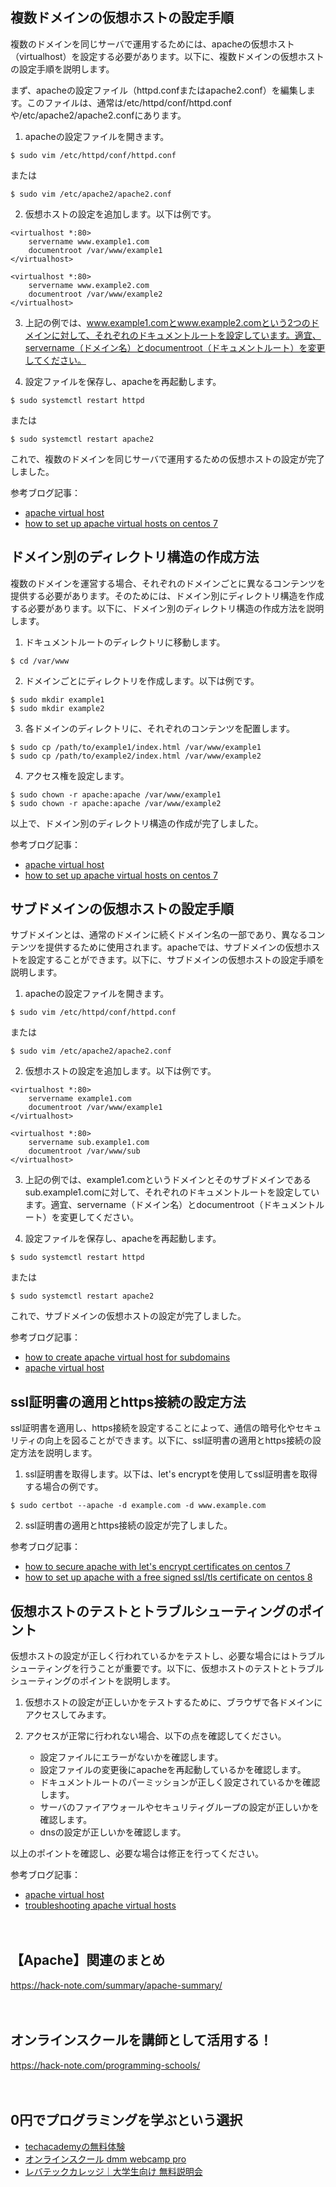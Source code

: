 <!--
title: 【apache】virtualhost設定：複数ドメインのブログをホストしよう
tags: apache,virtualhost
id: 
private: false
-->

## 複数ドメインの仮想ホストの設定手順

複数のドメインを同じサーバで運用するためには、apacheの仮想ホスト（virtualhost）を設定する必要があります。以下に、複数ドメインの仮想ホストの設定手順を説明します。

まず、apacheの設定ファイル（httpd.confまたはapache2.conf）を編集します。このファイルは、通常は/etc/httpd/conf/httpd.confや/etc/apache2/apache2.confにあります。

1. apacheの設定ファイルを開きます。
```
$ sudo vim /etc/httpd/conf/httpd.conf
```
または
```
$ sudo vim /etc/apache2/apache2.conf
```

2. 仮想ホストの設定を追加します。以下は例です。
```
<virtualhost *:80>
    servername www.example1.com
    documentroot /var/www/example1
</virtualhost>

<virtualhost *:80>
    servername www.example2.com
    documentroot /var/www/example2
</virtualhost>
```

3. 上記の例では、www.example1.comとwww.example2.comという2つのドメインに対して、それぞれのドキュメントルートを設定しています。適宜、servername（ドメイン名）とdocumentroot（ドキュメントルート）を変更してください。

4. 設定ファイルを保存し、apacheを再起動します。
```
$ sudo systemctl restart httpd
```
または
```
$ sudo systemctl restart apache2
```

これで、複数のドメインを同じサーバで運用するための仮想ホストの設定が完了しました。

参考ブログ記事：
- [apache virtual host](https://www.linode.com/docs/guides/how-to-set-up-apache-virtual-hosts-on-ubuntu-18-04/)
- [how to set up apache virtual hosts on centos 7](https://www.digitalocean.com/community/tutorials/how-to-set-up-apache-virtual-hosts-on-centos-7)

## ドメイン別のディレクトリ構造の作成方法

複数のドメインを運営する場合、それぞれのドメインごとに異なるコンテンツを提供する必要があります。そのためには、ドメイン別にディレクトリ構造を作成する必要があります。以下に、ドメイン別のディレクトリ構造の作成方法を説明します。

1. ドキュメントルートのディレクトリに移動します。
```
$ cd /var/www
```

2. ドメインごとにディレクトリを作成します。以下は例です。
```
$ sudo mkdir example1
$ sudo mkdir example2
```

3. 各ドメインのディレクトリに、それぞれのコンテンツを配置します。
```
$ sudo cp /path/to/example1/index.html /var/www/example1
$ sudo cp /path/to/example2/index.html /var/www/example2
```

4. アクセス権を設定します。
```
$ sudo chown -r apache:apache /var/www/example1
$ sudo chown -r apache:apache /var/www/example2
```

以上で、ドメイン別のディレクトリ構造の作成が完了しました。

参考ブログ記事：
- [apache virtual host](https://www.linode.com/docs/guides/how-to-set-up-apache-virtual-hosts-on-ubuntu-18-04/)
- [how to set up apache virtual hosts on centos 7](https://www.digitalocean.com/community/tutorials/how-to-set-up-apache-virtual-hosts-on-centos-7)

## サブドメインの仮想ホストの設定手順

サブドメインとは、通常のドメインに続くドメイン名の一部であり、異なるコンテンツを提供するために使用されます。apacheでは、サブドメインの仮想ホストを設定することができます。以下に、サブドメインの仮想ホストの設定手順を説明します。

1. apacheの設定ファイルを開きます。
```
$ sudo vim /etc/httpd/conf/httpd.conf
```
または
```
$ sudo vim /etc/apache2/apache2.conf
```

2. 仮想ホストの設定を追加します。以下は例です。
```
<virtualhost *:80>
    servername example1.com
    documentroot /var/www/example1
</virtualhost>

<virtualhost *:80>
    servername sub.example1.com
    documentroot /var/www/sub
</virtualhost>
```

3. 上記の例では、example1.comというドメインとそのサブドメインであるsub.example1.comに対して、それぞれのドキュメントルートを設定しています。適宜、servername（ドメイン名）とdocumentroot（ドキュメントルート）を変更してください。

4. 設定ファイルを保存し、apacheを再起動します。
```
$ sudo systemctl restart httpd
```
または
```
$ sudo systemctl restart apache2
```

これで、サブドメインの仮想ホストの設定が完了しました。

参考ブログ記事：
- [how to create apache virtual host for subdomains](https://www.tecmint.com/apache-server-virtual-host-configuration-for-subdomain/)
- [apache virtual host](https://www.linode.com/docs/guides/how-to-set-up-apache-virtual-hosts-on-ubuntu-18-04/)

## ssl証明書の適用とhttps接続の設定方法

ssl証明書を適用し、https接続を設定することによって、通信の暗号化やセキュリティの向上を図ることができます。以下に、ssl証明書の適用とhttps接続の設定方法を説明します。

1. ssl証明書を取得します。以下は、let's encryptを使用してssl証明書を取得する場合の例です。
```
$ sudo certbot --apache -d example.com -d www.example.com
```

2. ssl証明書の適用とhttps接続の設定が完了しました。

参考ブログ記事：
- [how to secure apache with let's encrypt certificates on centos 7](https://www.digitalocean.com/community/tutorials/how-to-secure-apache-with-let-s-encrypt-on-centos-7)
- [how to set up apache with a free signed ssl/tls certificate on centos 8](https://www.digitalocean.com/community/tutorials/how-to-set-up-apache-with-a-free-signed-ssl-tls-certificate-on-a-vps)

## 仮想ホストのテストとトラブルシューティングのポイント

仮想ホストの設定が正しく行われているかをテストし、必要な場合にはトラブルシューティングを行うことが重要です。以下に、仮想ホストのテストとトラブルシューティングのポイントを説明します。

1. 仮想ホストの設定が正しいかをテストするために、ブラウザで各ドメインにアクセスしてみます。

2. アクセスが正常に行われない場合、以下の点を確認してください。
   - 設定ファイルにエラーがないかを確認します。
   - 設定ファイルの変更後にapacheを再起動しているかを確認します。
   - ドキュメントルートのパーミッションが正しく設定されているかを確認します。
   - サーバのファイアウォールやセキュリティグループの設定が正しいかを確認します。
   - dnsの設定が正しいかを確認します。

以上のポイントを確認し、必要な場合は修正を行ってください。

参考ブログ記事：
- [apache virtual host](https://www.linode.com/docs/guides/how-to-set-up-apache-virtual-hosts-on-ubuntu-18-04/)
- [troubleshooting apache virtual hosts](https://brianpartridge.com/article/apache-virtualhost-troubleshooting)

　

## 【Apache】関連のまとめ
https://hack-note.com/summary/apache-summary/

　

## オンラインスクールを講師として活用する！
https://hack-note.com/programming-schools/

　

## 0円でプログラミングを学ぶという選択
- [techacademyの無料体験](//af.moshimo.com/af/c/click?a_id=2612475&amp;p_id=1555&amp;pc_id=2816&amp;pl_id=22706&amp;url=https%3a%2f%2ftechacademy.jp%2fhtmlcss-trial%3futm_source%3dmoshimo%26utm_medium%3daffiliate%26utm_campaign%3dtextad)
- [オンラインスクール dmm webcamp pro](//af.moshimo.com/af/c/click?a_id=2612482&amp;p_id=1363&amp;pc_id=2297&amp;pl_id=39999&amp;guid=on)
- [レバテックカレッジ｜大学生向け 無料説明会](//af.moshimo.com/af/c/click?a_id=4071793&p_id=3198&pc_id=7488&pl_id=41848)
